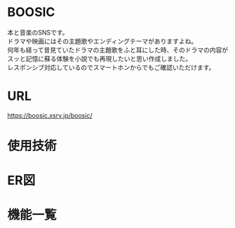 # BOOSIC
本と音楽のSNSです。<br>
ドラマや映画にはその主題歌やエンディングテーマがありますよね。<br>何年も経って昔見ていたドラマの主題歌をふと耳にした時、そのドラマの内容がスッと記憶に蘇る体験を小説でも再現したいと思い作成しました。<br>
レスポンシブ対応しているのでスマートホンからでもご確認いただけます。

# URL
https://boosic.xsrv.jp/boosic/<br>
# 使用技術
# ER図
# 機能一覧
